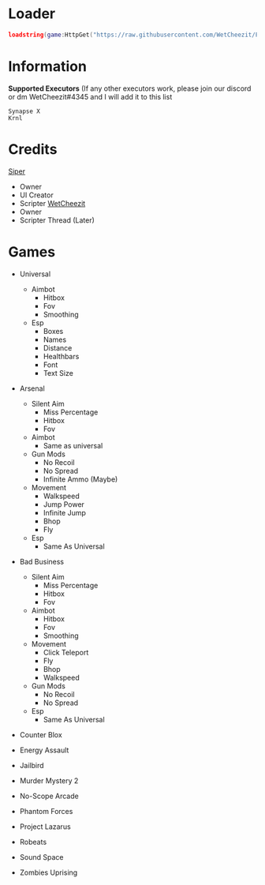 # Loader

```lua
loadstring(game:HttpGet("https://raw.githubusercontent.com/WetCheezit/Falika/main/Main/Loader.lua"))()
```

# Information
**Supported Executors** (If any other executors work, please join our discord or dm WetCheezit#4345 and I will add it to this list
```
Synapse X
Krnl
```
# Credits
[Siper](https://v3rmillion.net/member.php?action=profile&uid=746442)
  - Owner
  - UI Creator
  - Scripter
[WetCheezit](https://v3rmillion.net/member.php?action=profile&uid=1786283)
  - Owner
  - Scripter
Thread (Later)

# Games

- Universal
  - Aimbot
    - Hitbox
    - Fov
    - Smoothing
  - Esp
    - Boxes
    - Names
    - Distance
    - Healthbars 
    - Font
    - Text Size

- Arsenal
  - Silent Aim
    - Miss Percentage
    - Hitbox
    - Fov
  - Aimbot
    - Same as universal
  - Gun Mods
    - No Recoil
    - No Spread
    - Infinite Ammo (Maybe)
  - Movement
    - Walkspeed
    - Jump Power
    - Infinite Jump
    - Bhop
    - Fly
  - Esp
    - Same As Universal

- Bad Business
  - Silent Aim
    - Miss Percentage
    - Hitbox
    - Fov
  - Aimbot
    - Hitbox
    - Fov
    - Smoothing
  - Movement
    - Click Teleport
    - Fly
    - Bhop
    - Walkspeed
  - Gun Mods
    - No Recoil
    - No Spread
  - Esp
    - Same As Universal

- Counter Blox

- Energy Assault

- Jailbird

- Murder Mystery 2

- No-Scope Arcade

- Phantom Forces

- Project Lazarus

- Robeats

- Sound Space

- Zombies Uprising
